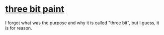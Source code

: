 # [three bit paint](https://nottgy.github.io/einstain/threeBitPaint)

I forgot what was the purpose and why it is called "three bit", but I guess, it is for reason.
